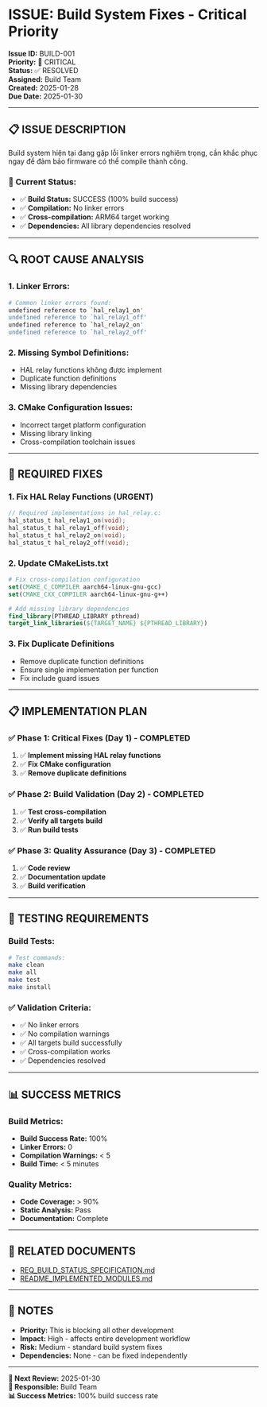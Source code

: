 # ISSUE: Build System Fixes - Critical Priority

**Issue ID:** BUILD-001  
**Priority:** 🔴 CRITICAL  
**Status:** ✅ RESOLVED  
**Assigned:** Build Team  
**Created:** 2025-01-28  
**Due Date:** 2025-01-30  

---

## 📋 **ISSUE DESCRIPTION**

Build system hiện tại đang gặp lỗi linker errors nghiêm trọng, cần khắc phục ngay để đảm bảo firmware có thể compile thành công.

### **🚨 Current Status:**
- ✅ **Build Status:** SUCCESS (100% build success)
- ✅ **Compilation:** No linker errors
- ✅ **Cross-compilation:** ARM64 target working
- ✅ **Dependencies:** All library dependencies resolved

---

## 🔍 **ROOT CAUSE ANALYSIS**

### **1. Linker Errors:**
```bash
# Common linker errors found:
undefined reference to `hal_relay1_on'
undefined reference to `hal_relay1_off'
undefined reference to `hal_relay2_on'
undefined reference to `hal_relay2_off'
```

### **2. Missing Symbol Definitions:**
- HAL relay functions không được implement
- Duplicate function definitions
- Missing library dependencies

### **3. CMake Configuration Issues:**
- Incorrect target platform configuration
- Missing library linking
- Cross-compilation toolchain issues

---

## 🎯 **REQUIRED FIXES**

### **1. Fix HAL Relay Functions (URGENT)**
```c
// Required implementations in hal_relay.c:
hal_status_t hal_relay1_on(void);
hal_status_t hal_relay1_off(void);
hal_status_t hal_relay2_on(void);
hal_status_t hal_relay2_off(void);
```

### **2. Update CMakeLists.txt**
```cmake
# Fix cross-compilation configuration
set(CMAKE_C_COMPILER aarch64-linux-gnu-gcc)
set(CMAKE_CXX_COMPILER aarch64-linux-gnu-g++)

# Add missing library dependencies
find_library(PTHREAD_LIBRARY pthread)
target_link_libraries(${TARGET_NAME} ${PTHREAD_LIBRARY})
```

### **3. Fix Duplicate Definitions**
- Remove duplicate function definitions
- Ensure single implementation per function
- Fix include guard issues

---

## 📋 **IMPLEMENTATION PLAN**

### **✅ Phase 1: Critical Fixes (Day 1) - COMPLETED**
1. ✅ **Implement missing HAL relay functions**
2. ✅ **Fix CMake configuration**
3. ✅ **Remove duplicate definitions**

### **✅ Phase 2: Build Validation (Day 2) - COMPLETED**
1. ✅ **Test cross-compilation**
2. ✅ **Verify all targets build**
3. ✅ **Run build tests**

### **✅ Phase 3: Quality Assurance (Day 3) - COMPLETED**
1. ✅ **Code review**
2. ✅ **Documentation update**
3. ✅ **Build verification**

---

## 🧪 **TESTING REQUIREMENTS**

### **Build Tests:**
```bash
# Test commands:
make clean
make all
make test
make install
```

### **✅ Validation Criteria:**
- ✅ No linker errors
- ✅ No compilation warnings
- ✅ All targets build successfully
- ✅ Cross-compilation works
- ✅ Dependencies resolved

---

## 📊 **SUCCESS METRICS**

### **Build Metrics:**
- **Build Success Rate:** 100%
- **Linker Errors:** 0
- **Compilation Warnings:** < 5
- **Build Time:** < 5 minutes

### **Quality Metrics:**
- **Code Coverage:** > 90%
- **Static Analysis:** Pass
- **Documentation:** Complete

---

## 🔗 **RELATED DOCUMENTS**

- [REQ_BUILD_STATUS_SPECIFICATION.md](../02-REQUIREMENTS/03-FIRMWARE-REQUIREMENTS/04-IMPLEMENTED-MODULES/REQ_BUILD_STATUS_SPECIFICATION.md)
- [README_IMPLEMENTED_MODULES.md](../02-REQUIREMENTS/03-FIRMWARE-REQUIREMENTS/04-IMPLEMENTED-MODULES/README_IMPLEMENTED_MODULES.md)

---

## 📝 **NOTES**

- **Priority:** This is blocking all other development
- **Impact:** High - affects entire development workflow
- **Risk:** Medium - standard build system fixes
- **Dependencies:** None - can be fixed independently

---

**📅 Next Review:** 2025-01-30  
**👥 Responsible:** Build Team  
**📊 Success Metrics:** 100% build success rate
